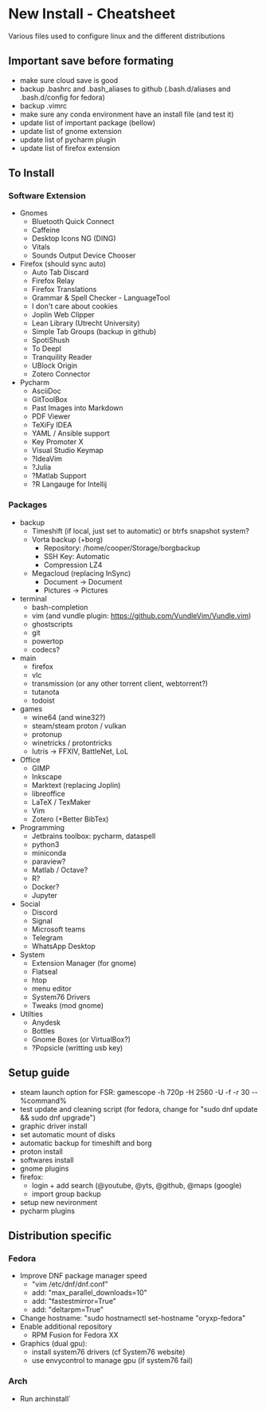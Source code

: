 # New Install - Cheatsheet
Various files used to configure linux and the different distributions

## Important save before formating
- make sure cloud save is good
- backup .bashrc and .bash_aliases to github (.bash.d/aliases and .bash.d/config for fedora)
- backup .vimrc
- make sure any conda environment have an install file (and test it)
- update list of important package (bellow)
- update list of gnome extension
- update list of pycharm plugin
- update list of firefox extension

## To Install
### Software Extension
- Gnomes
    - Bluetooth Quick Connect
    - Caffeine
    - Desktop Icons NG (DING)
    - Vitals
    - Sounds Output Device Chooser
- Firefox (should sync auto)
    - Auto Tab Discard
    - Firefox Relay
    - Firefox Translations
    - Grammar & Spell Checker - LanguageTool
    - I don't care about cookies
    - Joplin Web Clipper
    - Lean Library (Utrecht University)
    - Simple Tab Groups (backup in github)
    - SpotiShush
    - To Deepl
    - Tranquility Reader
    - UBlock Origin
    - Zotero Connector
- Pycharm
    - AsciiDoc
    - GitToolBox
    - Past Images into Markdown
    - PDF Viewer
    - TeXiFy IDEA
    - YAML / Ansible support
    - Key Promoter X
    - Visual Studio Keymap
    - ?IdeaVim
    - ?Julia
    - ?Matlab Support
    - ?R Langauge for Intellij

### Packages
- backup
    - Timeshift (if local, just set to automatic) or btrfs snapshot system?
    - Vorta backup (+borg)
        - Repository: /home/cooper/Storage/borgbackup
        - SSH Key: Automatic
        - Compression LZ4
    - Megacloud (replacing InSync)
        - Document -> Document
        - Pictures -> Pictures
- terminal
    - bash-completion
    - vim (and vundle plugin: https://github.com/VundleVim/Vundle.vim)
    - ghostscripts
    - git
    - powertop
    - codecs?
- main
    - firefox
    - vlc
    - transmission (or any other torrent client, webtorrent?)
    - tutanota
    - todoist
- games
    - wine64 (and wine32?)
    - steam/steam proton / vulkan
    - protonup
    - winetricks / protontricks
    - lutris -> FFXIV, BattleNet, LoL
- Office
    - GIMP
    - Inkscape
    - Marktext (replacing Joplin)
    - libreoffice
    - LaTeX / TexMaker
    - Vim
    - Zotero (+Better BibTex)
- Programming
    - Jetbrains toolbox: pycharm, dataspell
    - python3
    - miniconda
    - paraview?
    - Matlab / Octave?
    - R?
    - Docker?
    - Jupyter
- Social
    - Discord
    - Signal
    - Microsoft teams
    - Telegram
    - WhatsApp Desktop
- System
    - Extension Manager (for gnome)
    - Flatseal
    - htop
    - menu editor
    - System76 Drivers
    - Tweaks (mod gnome)
- Utilties
    - Anydesk
    - Bottles
    - Gnome Boxes (or VirtualBox?)
    - ?Popsicle (writting usb key)

## Setup guide
- steam launch option for FSR: gamescope -h 720p -H 2560 -U -f -r 30 -- %command%
- test update and cleaning script (for fedora, change for "sudo dnf update && sudo dnf upgrade")
- graphic driver install
- set automatic mount of disks
- automatic backup for timeshift and borg
- proton install 
- softwares install
- gnome plugins
- firefox: 
    - login + add search (@youtube, @yts, @github, @maps (google)
    - import group backup
- setup new nevironment
- pycharm plugins


## Distribution specific
### Fedora
- Improve DNF package manager speed
    - "vim /etc/dnf/dnf.conf"
    - add: "max_parallel_downloads=10"
    - add: "fastestmirror=True"
    - add: "deltarpm=True"
- Change hostname: "sudo hostnamectl set-hostname "oryxp-fedora"
- Enable additional repository
    - RPM Fusion for Fedora XX
- Graphics (dual gpu):
    - install system76 drivers (cf System76 website)
    - use envycontrol to manage gpu (if system76 fail)
    
### Arch
- Run archinstall`
